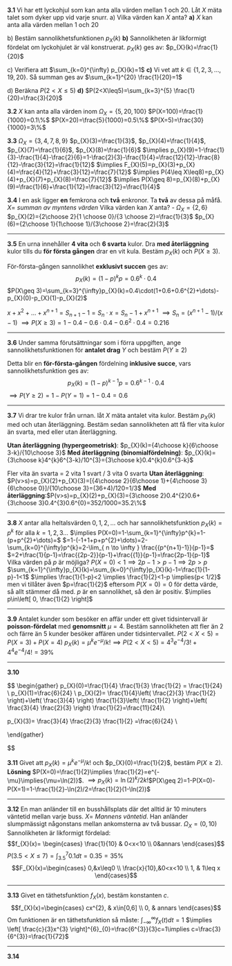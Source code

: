 

**3.1**
Vi har ett lyckohjul som kan anta alla värden mellan 1 och 20. Låt $X$ mäta talet som dyker upp vid varje snurr.
a) Vilka värden kan $X$ anta?
**a)** $X$ kan anta alla värden mellan 1 och 20

b) Bestäm sannolikhetsfunktionen $p_{X}(k)$
**b)** Sannolikheten är likformigt fördelat om lyckohjulet är väl konstruerat. $p_{X}(k)$ ges av: $p_{X}(k)=\frac{1}{20}$

c) Verifiera att $\sum_{k=0}^{\infty} p_{X}(k)=1$
**c)** Vi vet att $k\in\{1,2,3,\dots,19,20\}$. Så summan ges av $\sum_{k=1}^{20} \frac{1}{20}=1$

d) Beräkna $P(2<X\leq 5)$
**d)** $P(2<X\leq5)=\sum_{k=3}^{5} \frac{1}{20}=\frac{3}{20}$


**3.2**
$X$ kan anta alla värden inom $\Omega_{X}=\{5,20,100\}$
$P(X=100)=\frac{1}{1000}=0.1\%$
$P(X=20)=\frac{5}{1000}=0.5\%$
$P(X=5)=\frac{30}{1000}=3\%$


**3.3**
$\Omega_{X}=\{3,4,7,8,9\}$
$p_{X}(3)=\frac{1}{3}$, $p_{X}(4)=\frac{1}{4}$, $p_{X}(7)=\frac{1}{6}$, $p_{X}(8)=\frac{1}{6}$
$\implies p_{X}(9)=1-\frac{1}{3}-\frac{1}{4}-\frac{2}{6}=1-\frac{2}{3}-\frac{1}{4}=\frac{12}{12}-\frac{8}{12}-\frac{3}{12}=\frac{1}{12}$
$\implies F_{X}(5)=p_{X}(3)+p_{X}(4)=\frac{4}{12}+\frac{3}{12}=\frac{7}{12}$
$\implies P(4\leq X\leq8)=p_{X}(4)+p_{X}(7)+p_{X}(8)=\frac{7}{12}$
$\implies P(X\geq 8)=p_{X}(8)+p_{X}(9)=\frac{1}{6}+\frac{1}{12}=\frac{3}{12}=\frac{1}{4}$


**3.4**
I en ask ligger **en** femkrona och **två** enkronor. Ta **två** av dessa på måfå.
$X=$ *summan av myntens värden*
Vilka värden kan $X$ anta? - $\Omega_{X}=\{2,6\}$
$p_{X}(2)={2\choose 2}{1 \choose 0}/{3 \choose 2}=\frac{1}{3}$
$p_{X}(6)={2\choose 1}{1\choose 1}/{3\choose 2}=\frac{2}{3}$

___
**3.5**
En urna innehåller **4 vita** och **6 svarta** kulor. Dra **med återläggning** kulor tills du **för första gången** drar en vit kula. Bestäm $p_{X}(k)$ och $P(X\geq3)$.

För-första-gången sannolikhet **exklusivt succen** ges av:
$$
p_{X}(k)=(1-p)^{k}p=0.6^{k}\cdot 0.4
$$
$P(X\geq 3)=\sum_{k=3}^{\infty}p_{X}(k)=0.4\cdot(1+0.6+0.6^{2}+\dots)-p_{X}(0)-p_{X}(1)-p_{X}(2)$

$x+x^{2}+\dots+x^{n+1}=S_{n+1}-1=S_{n}\cdot x=S_{n}-1+x^{n+1}$
$\implies S_{n}=({x^{n+1}-1})/(x-1)$
$\implies P(X\geq3)=1-0.4-0.6\cdot 0.4-0.6^{2}\cdot 0.4=0.216$

___
**3.6**
Under samma förutsättningar som i förra uppgiften, ange sannolikhetsfunktionen för **antalet drag** $Y$ och bestäm $P(Y\geq2)$

Detta blir en **för-första-gången** fördelning **inklusive succe**, vars sannolikhetsfunktion ges av:
$$
p_{X}(k)=(1-p)^{k-1}p=0.6^{k-1}\cdot 0.4
$$
$\implies P(Y\geq2)=1-P(Y=1)=1-0.4=0.6$

___
**3.7**
Vi drar tre kulor från urnan. låt $X$ mäta antalet vita kulor. Bestäm $p_{X}(k)$ med och utan återläggning. Bestäm sedan sannolikheten att få fler vita kulor än svarta, med eller utan återläggning.

**Utan återläggning (hypergeometrisk)**:
$p_{X}(k)={4\choose k}{6\choose 3-k}/{10\choose 3}$
**Med återläggning (binomialfördelning)**: $p_{X}(k)={3\choose k}4^{k}6^{3-k}/10^{3}={3\choose k}0.4^{k}0.6^{3-k}$

Fler vita än svarta = 2 vita 1 svart / 3 vita 0 svarta
**Utan återläggning**: $P(v>s)=p_{X}(2)+p_{X}(3)=[{4\choose 2}{6\choose 1}+{4\choose 3}{6\choose 0}]/{10\choose 3}=(36+4)/120=1/3$
**Med återläggning**:$P(v>s)=p_{X}(2)+p_{X}(3)={3\choose 2}0.4^{2}0.6+{3\choose 3}0.4^{3}0.6^{0}=352/1000=35.2\%$
___
**3.8**
$X$ antar alla heltalsvärden $0,1,2,\dots$ och har sannolikhetsfunktion $p_{X}(k)=p^{k}$ för alla $k=1,2,3\dots$
$\implies P(X=0)=1-\sum_{k=1}^{\infty}p^{k}=1-(p+p^{2}+\dots)=$
$=1-(-1+1+p+p^{2}+\dots)=2-\sum_{k=0}^{\infty}p^{k}=2-\lim_{ n \to \infty } \frac{{p^{n+1}-1}}{p-1}=$
$=2+\frac{1}{p-1}=\frac{{2p-2}}{p-1}+\frac{{1}}{p-1}=\frac{2p-1}{p-1}$
Vilka värden på $p$ är möjliga?
$P(X=0)<1\implies 2p-1>p-1 \implies 2p>p$
$\sum_{k=1}^{\infty}p_{X}(k)=\sum_{k=0}^{\infty}p_{X}(k)-1=\frac{1}{1-p}-1<1$
$\implies \frac{1}{1-p}<2 \implies \frac{1}{2}<1-p \implies{p< 1/2}$
men vi tillåter även $p=\frac{1}{2}$ eftersom $P(X=0)=0$ för detta värde, så allt stämmer då med. $p$ är en sannolikhet, så den är positiv.
$\implies p\in\left[ 0, \frac{1}{2} \right]$

___
**3.9**
Antalet kunder som besöker en affär under ett givet tidsintervall är **poisson-fördelat** med **genomsnitt** $\mu=4$. Bestäm sannolikheten att fler än 2 och färre än 5 kunder besöker affären under tidsintervallet.
$P(2<X<5)=P(X=3)+P(X=4)$
$p_X(k)=\mu^{k}e^{-\mu}/k!\implies P(2<X<5)=4^{3}e^{-4}/3!+4^{4}e^{-4}/4! =39\%$

___
**3.10**

$$
\begin{gather}
p_{X}(0)=\frac{1}{4} \frac{1}{3} \frac{1}{2} = \frac{1}{24} \\
p_{X}(1)=\frac{6}{24} \\
p_{X}(2)= \frac{1}{4}\left( \frac{2}{3} \frac{1}{2} \right)+\left( \frac{3}{4} \right) \frac{1}{3}\left( \frac{1}{2} \right)+\left( \frac{3}{4} \frac{2}{3} \right) \frac{1}{2}=\frac{11}{24}\\

p_{X}(3)= \frac{3}{4} \frac{2}{3} \frac{1}{2} =\frac{6}{24} \\

\end{gather}

$$

**3.11**
Givet att  $p_{X}(k)=\mu^{k}e^{-\mu}/k!$ och $p_{X}(0)=\frac{1}{2}$, bestäm $P(X\geq 2)$.
**Lösning**
$P(X=0)=\frac{1}{2}\implies \frac{1}{2}=e^{-\mu}\implies{\mu=\ln(2)}$.
$\implies p_{X}(k)=\ln(2)^{k}/2k!$$P(X\geq 2)=1-P(X=0)-P(X=1)=1-\frac{1}{2}-\ln(2)/2=\frac{1}{2}(1-\ln(2))$
___
**3.12**
En man anländer till en busshållsplats där det alltid är 10 minuters väntetid mellan varje buss. $X=$ *Mannens väntetid*. Han anländer slumpmässigt någonstans mellan ankomsterna av två bussar.
$\Omega_{X}=(0,10)$
Sannolikheten är likformigt fördelad:
$$f_{X}(x)=
\begin{cases}
\frac{1}{10} & 0<x<10 \\
0&annars
\end{cases}$$
$P(3.5<X\leq7)=\int_{3.5}^{7}0.1dt=0.35=35\%$
$$F_{X}(x)=\begin{cases}
0,&x\leq0 \\
\frac{x}{10},&0<x<10 \\
1, & 1\leq x
\end{cases}$$

___
**3.13**
Givet en täthetsfunktion $f_{X}(x)$, bestäm konstanten $c$.
$$f_{X}(x)=\begin{cases}
cx^{2}, & x\in[0,6] \\
0, & annars
\end{cases}$$
Om funktionen är en täthetsfunktion så måste:
$\int_{-\infty}^{\infty}f_{X}(t)dt=1$ $\implies \left[ \frac{c}{3}x^{3} \right]^{6}_{0}=\frac{6^{3}}{3}c=1\implies c=\frac{3}{6^{3}}=\frac{1}{72}$

___
**3.14**
